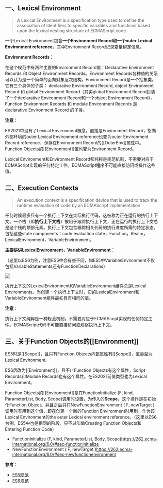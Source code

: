 ## 一、Lexical Environment

> A Lexical Environment is a specification type used to define the association of Identifiers to specific variables and functions based upon the lexical nesting structure of ECMAScript code.

一个Lexical Environment包含**一个Environment Record和一个outer Lexical Environment reference**。其中Environment Record记录变量绑定信息。

**Environment Records：**

在这个规范中有两种主要的Environment Record值：Declarative Environment Records 和 Object Environment Records。Environment Records各种值的关系可以认为是一个简单的面向对象层次结构，Environment Record是一个抽象类，它有三个具体的子类： declarative Environment Record, object Environment Record 和 global Environment Record（其实global Environment Record封装了一个declarative Environment Record和一个object Environment Record）。Function Environment Records 和 module Environment Records 是 declarative Environment Record 的子类。

**注意：**

ES2021中没有了Lexical Environment概念，直接是Environment Record，指向外部环境的outer Lexical Environment reference也变为outer Environment Record reference，保存在Environment Record的[[OuterEnv]]属性中。Function Objects的[[Environment]]值也变为Environment Record。

Lexical Environment和Environment Record都纯粹是规范机制，不需要对应于ECMAScript实现的任何特定工件。ECMAScript程序不可能直接访问或操作这些值。

## 二、Execution Contexts

> An execution context is a specification device that is used to track the runtime evaluation of code by an ECMAScript implementation.

任何时候最多只有一个执行上下文在实际执行代码，这被称为正在运行的执行上下文。一个栈（即**执行上下文栈**）被用于跟踪执行上下文，正在运行的执行上下文总是这个栈的顶部元素。执行上下文包含跟踪相关代码的执行进度所需的特定状态。包括这些state components：code evaluation state，Function，Realm，LexicalEnvironment，VariableEnvironment。

**主要讲讲LexicalEnvironment，VariableEnvironment：**

（这里以ES6为例，注意ES5中会有些不同，如ES5中VariableEnvironment不仅包括VariableStatements还有FunctionDeclarations）

<img src="http://203.195.243.98:8888/notebook/1Front-end/Web/JavaScript/Advanced/image1.png"/>

执行上下文的LexicalEnvironment和VariableEnvironment组件总是Lexical Environments。当创建一个执行上下文时，它的LexicalEnvironment和VariableEnvironment组件最初具有相同的值。

**注意：**

执行上下文纯粹是一种规范机制，不需要对应于ECMAScript实现的任何特定工件。ECMAScript代码不可能直接访问或观察执行上下文。

## 三、关于Function Objects的[[Environment]]

ES5时是[[Scope]]，且只有Function Objects内部属性有[[Scope]]，值类型为Lexical Environment。

ES6后改为[[Environment]]，且不止Function Objects有这个属性，Script Records和Module Records也有这个属性。在ES2021前值类型也为Lexical Environment。

Function Objects的[[Environment]]是在FunctionInitialize (F, kind, ParameterList, Body, Scope)调用时设置，为传入的**Scope**，这个操作是在初始化Function Object。并且之后只在NewFunctionEnvironment ( F, newTarget )调用时有用到这个值，即在创建一个新的Function Environment时用到，作为该Lexical Environment的the outer Lexical environment reference。（这里以ES6为例，ES5中也是相同的阶段，只不过叫做Creating Function Objects和Entering Function Code）

- FunctionInitialize (F, kind, ParameterList, Body, Scope)https://262.ecma-international.org/6.0/#sec-functioninitialize
- NewFunctionEnvironment ( F, newTarget )https://262.ecma-international.org/6.0/#sec-newfunctionenvironment



**参考：**

- [ES5规范](https://262.ecma-international.org/5.1/)
- [ES6规范](https://262.ecma-international.org/6.0/)

